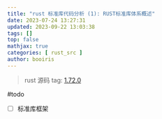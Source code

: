 ```yaml
---
title: "rust 标准库代码分析 (1): RUST标准库体系概述"
date: 2023-07-24 13:27:31 
updated: 2023-09-22 13:03:38
tags: [] 
top: false
mathjax: true
categories: [ rust_src ]
author: booiris
---
```


> rust 源码 tag: [1.72.0](https://github.com/rust-lang/rust/tree/1.72.0)

#todo

- [ ] 标准库框架
